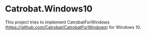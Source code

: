 # Catrobat.Windows10
This project tries to implement CatrobatForWindows (https://github.com/Catrobat/CatrobatForWindows) for Windows 10.